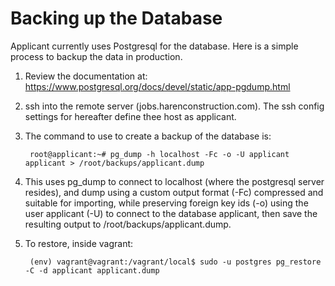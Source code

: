 # Backing up the Database #

Applicant currently uses Postgresql for the database.  Here is a simple process
to backup the data in production.

1. Review the documentation at: https://www.postgresql.org/docs/devel/static/app-pgdump.html
2. ssh into the remote server (jobs.harenconstruction.com).  The ssh config
   settings for hereafter define thee host as applicant.
3. The command to use to create a backup of the database is:

        root@applicant:~# pg_dump -h localhost -Fc -o -U applicant applicant > /root/backups/applicant.dump

4. This uses pg_dump to connect to localhost (where the postgresql server resides), and dump using
  a custom output format (-Fc) compressed and suitable for importing, while preserving foreign
  key ids (-o) using the user applicant (-U) to connect to the database applicant, then save the
  resulting output to /root/backups/applicant.dump.  

5. To restore, inside vagrant:

        (env) vagrant@vagrant:/vagrant/local$ sudo -u postgres pg_restore -C -d applicant applicant.dump
